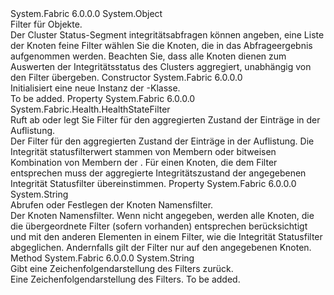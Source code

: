 <Type Name="NodeHealthStateFilter" FullName="System.Fabric.Health.NodeHealthStateFilter">
  <TypeSignature Language="C#" Value="public sealed class NodeHealthStateFilter" />
  <TypeSignature Language="ILAsm" Value=".class public auto ansi sealed beforefieldinit NodeHealthStateFilter extends System.Object" />
  <TypeSignature Language="DocId" Value="T:System.Fabric.Health.NodeHealthStateFilter" />
  <TypeSignature Language="VB.NET" Value="Public NotInheritable Class NodeHealthStateFilter" />
  <TypeSignature Language="F#" Value="type NodeHealthStateFilter = class" />
  <AssemblyInfo>
    <AssemblyName>System.Fabric</AssemblyName>
    <AssemblyVersion>6.0.0.0</AssemblyVersion>
  </AssemblyInfo>
  <Base>
    <BaseTypeName>System.Object</BaseTypeName>
  </Base>
  <Interfaces />
  <Docs>
    <summary>
            Filter für <see cref="T:System.Fabric.Health.NodeHealthState" /> Objekte.
            </summary>
    <remarks>Der Cluster Status-Segment integritätsabfragen können angeben, eine Liste der Knoten feine Filter wählen Sie die Knoten, die in das Abfrageergebnis aufgenommen werden.
            Beachten Sie, dass alle Knoten dienen zum Auswerten der Integritätsstatus des Clusters aggregiert, unabhängig von den Filter übergeben.</remarks>
  </Docs>
  <Members>
    <Member MemberName=".ctor">
      <MemberSignature Language="C#" Value="public NodeHealthStateFilter ();" />
      <MemberSignature Language="ILAsm" Value=".method public hidebysig specialname rtspecialname instance void .ctor() cil managed" />
      <MemberSignature Language="DocId" Value="M:System.Fabric.Health.NodeHealthStateFilter.#ctor" />
      <MemberSignature Language="VB.NET" Value="Public Sub New ()" />
      <MemberType>Constructor</MemberType>
      <AssemblyInfo>
        <AssemblyName>System.Fabric</AssemblyName>
        <AssemblyVersion>6.0.0.0</AssemblyVersion>
      </AssemblyInfo>
      <Parameters />
      <Docs>
        <summary>
            Initialisiert eine neue Instanz der <see cref="T:System.Fabric.Health.NodeHealthStateFilter" />-Klasse.
            </summary>
        <remarks>To be added.</remarks>
      </Docs>
    </Member>
    <Member MemberName="HealthStateFilter">
      <MemberSignature Language="C#" Value="public System.Fabric.Health.HealthStateFilter HealthStateFilter { get; set; }" />
      <MemberSignature Language="ILAsm" Value=".property instance valuetype System.Fabric.Health.HealthStateFilter HealthStateFilter" />
      <MemberSignature Language="DocId" Value="P:System.Fabric.Health.NodeHealthStateFilter.HealthStateFilter" />
      <MemberSignature Language="VB.NET" Value="Public Property HealthStateFilter As HealthStateFilter" />
      <MemberSignature Language="F#" Value="member this.HealthStateFilter : System.Fabric.Health.HealthStateFilter with get, set" Usage="System.Fabric.Health.NodeHealthStateFilter.HealthStateFilter" />
      <MemberType>Property</MemberType>
      <AssemblyInfo>
        <AssemblyName>System.Fabric</AssemblyName>
        <AssemblyVersion>6.0.0.0</AssemblyVersion>
      </AssemblyInfo>
      <ReturnValue>
        <ReturnType>System.Fabric.Health.HealthStateFilter</ReturnType>
      </ReturnValue>
      <Docs>
        <summary>
            Ruft ab oder legt Sie Filter für den aggregierten Zustand der <see cref="T:System.Fabric.Health.NodeHealthState" /> Einträge in der Auflistung. 
            </summary>
        <value>Der Filter für den aggregierten Zustand der <see cref="T:System.Fabric.Health.NodeHealthState" /> Einträge in der Auflistung.</value>
        <remarks>Die Integrität statusfilterwert stammen von Membern oder bitweisen Kombination von Membern der <see cref="T:System.Fabric.Health.HealthStateFilter" />. Für einen Knoten, die dem Filter entsprechen muss der aggregierte Integritätszustand der angegebenen Integrität Statusfilter übereinstimmen.</remarks>
      </Docs>
    </Member>
    <Member MemberName="NodeNameFilter">
      <MemberSignature Language="C#" Value="public string NodeNameFilter { get; set; }" />
      <MemberSignature Language="ILAsm" Value=".property instance string NodeNameFilter" />
      <MemberSignature Language="DocId" Value="P:System.Fabric.Health.NodeHealthStateFilter.NodeNameFilter" />
      <MemberSignature Language="VB.NET" Value="Public Property NodeNameFilter As String" />
      <MemberSignature Language="F#" Value="member this.NodeNameFilter : string with get, set" Usage="System.Fabric.Health.NodeHealthStateFilter.NodeNameFilter" />
      <MemberType>Property</MemberType>
      <AssemblyInfo>
        <AssemblyName>System.Fabric</AssemblyName>
        <AssemblyVersion>6.0.0.0</AssemblyVersion>
      </AssemblyInfo>
      <ReturnValue>
        <ReturnType>System.String</ReturnType>
      </ReturnValue>
      <Docs>
        <summary>
            Abrufen oder Festlegen der Knoten Namensfilter.
            </summary>
        <value>Der Knoten Namensfilter.</value>
        <remarks>Wenn nicht angegeben, werden alle Knoten, die die übergeordnete Filter (sofern vorhanden) entsprechen berücksichtigt und mit den anderen Elementen in einem Filter, wie die Integrität Statusfilter abgeglichen.
            Andernfalls gilt der Filter nur auf den angegebenen Knoten.</remarks>
      </Docs>
    </Member>
    <Member MemberName="ToString">
      <MemberSignature Language="C#" Value="public override string ToString ();" />
      <MemberSignature Language="ILAsm" Value=".method public hidebysig virtual instance string ToString() cil managed" />
      <MemberSignature Language="DocId" Value="M:System.Fabric.Health.NodeHealthStateFilter.ToString" />
      <MemberSignature Language="VB.NET" Value="Public Overrides Function ToString () As String" />
      <MemberSignature Language="F#" Value="override this.ToString : unit -&gt; string" Usage="nodeHealthStateFilter.ToString " />
      <MemberType>Method</MemberType>
      <AssemblyInfo>
        <AssemblyName>System.Fabric</AssemblyName>
        <AssemblyVersion>6.0.0.0</AssemblyVersion>
      </AssemblyInfo>
      <ReturnValue>
        <ReturnType>System.String</ReturnType>
      </ReturnValue>
      <Parameters />
      <Docs>
        <summary>
            Gibt eine Zeichenfolgendarstellung des Filters zurück.
            </summary>
        <returns>Eine Zeichenfolgendarstellung des Filters.</returns>
        <remarks>To be added.</remarks>
      </Docs>
    </Member>
  </Members>
</Type>